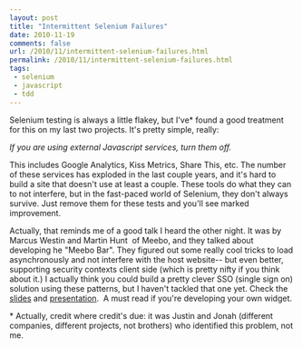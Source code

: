 ```yaml
---
layout: post
title: "Intermittent Selenium Failures"
date: 2010-11-19
comments: false
url: /2010/11/intermittent-selenium-failures.html
permalink: /2010/11/intermittent-selenium-failures.html
tags:
 - selenium
 - javascript
 - tdd
---
```


Selenium testing is always a little flakey, but I've\* found a good treatment for this on my last two projects. It's pretty simple, really:  
  
_If you are using external Javascript services, turn them off._  
  
This includes Google Analytics, Kiss Metrics, Share This, etc. The number of these services has exploded in the last couple years, and it's hard to build a site that doesn't use at least a couple. These tools do what they can to not interfere, but in the fast-paced world of Selenium, they don't always survive. Just remove them for these tests and you'll see marked improvement.  
  
Actually, that reminds me of a good talk I heard the other night. It was by Marcus Westin and Martin Hunt &nbsp;of Meebo, and they talked about developing he "Meebo Bar". They figured out some really cool tricks to load asynchronously and not interfere with the host website-- but even better, supporting security contexts client side (which is pretty nifty if you think about it.) I actually think you could build a pretty clever SSO (single sign on) solution using these patterns, but I haven't tackled that one yet. Check the [slides](http://assets.en.oreilly.com/1/event/44/Building%20Fast%20Webapps,%20Fast%20_Lessons%20From%20Creating%20the%20Meebo%20Bar_%20Presentation.ppt) and [presentation](http://www.youtube.com/watch?v=b7SUFLFu3HI).&nbsp;&nbsp;A must read if you're developing your own widget.  
  
\* Actually, credit where credit's due: it was Justin and Jonah (different companies, different projects, not brothers) who identified this problem, not me.

